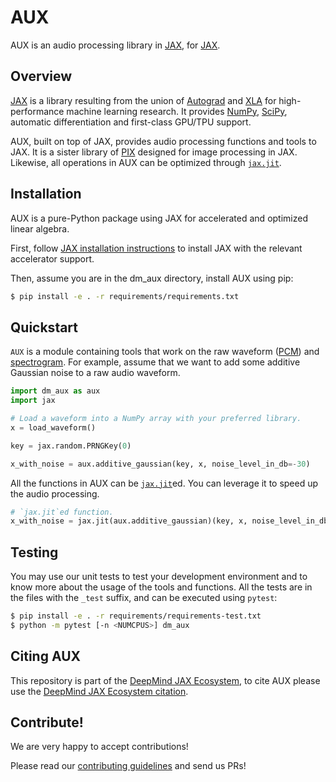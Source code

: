 # AUX

AUX is an audio processing library in [JAX], for [JAX].

## Overview

[JAX] is a library resulting from the union of [Autograd] and [XLA] for
high-performance machine learning research. It provides [NumPy], [SciPy],
automatic differentiation and first-class GPU/TPU support.

AUX, built on top of JAX, provides audio processing functions and tools to JAX.
It is a sister library of [PIX] designed for image processing in JAX. Likewise,
all operations in AUX can be optimized through [`jax.jit`][jit].

## Installation

AUX is a pure-Python package using JAX for accelerated and optimized linear
algebra.

First, follow [JAX installation instructions] to install JAX with the relevant
accelerator support.

Then, assume you are in the dm_aux directory, install AUX using pip:

```bash
$ pip install -e . -r requirements/requirements.txt
```

## Quickstart

`AUX` is a module containing tools that work on the raw waveform ([PCM]) and
[spectrogram]. For example, assume that we want to add some additive Gaussian
noise to a raw audio waveform.

```python
import dm_aux as aux
import jax

# Load a waveform into a NumPy array with your preferred library.
x = load_waveform()

key = jax.random.PRNGKey(0)

x_with_noise = aux.additive_gaussian(key, x, noise_level_in_db=-30)
```

All the functions in AUX can be [`jax.jit`][jit]ed. You can leverage it to
speed up the audio processing.

```python
# `jax.jit`ed function.
x_with_noise = jax.jit(aux.additive_gaussian)(key, x, noise_level_in_db=-30)
```

## Testing

You may use our unit tests to test your development environment and to know more
about the usage of the tools and functions. All the tests are in the files with
the `_test` suffix, and can be executed using `pytest`:

```bash
$ pip install -e . -r requirements/requirements-test.txt
$ python -m pytest [-n <NUMCPUS>] dm_aux
```

## Citing AUX

This repository is part of the [DeepMind JAX Ecosystem], to cite AUX please use
the [DeepMind JAX Ecosystem citation].

## Contribute!

We are very happy to accept contributions!

Please read our [contributing guidelines](./CONTRIBUTING.md) and send us PRs!

[Autograd]: https://github.com/hips/autograd "Autograd on GitHub"
[DeepMind JAX Ecosystem]: https://deepmind.com/blog/article/using-jax-to-accelerate-our-research "DeepMind JAX Ecosystem"
[DeepMind JAX Ecosystem citation]: https://github.com/deepmind/jax/blob/main/deepmind2020jax.txt "Citation"
[JAX]: https://github.com/google/jax "JAX on GitHub"
[JAX installation instructions]: https://github.com/google/jax#installation "JAX installation"
[jit]: https://jax.readthedocs.io/en/latest/jax.html#jax.jit "jax.jit documentation"
[NumPy]: https://numpy.org/ "NumPy"
[pmap]: https://jax.readthedocs.io/en/latest/jax.html#jax.pmap "jax.pmap documentation"
[SciPy]: https://www.scipy.org/ "SciPy"
[XLA]: https://www.tensorflow.org/xla "XLA"
[vmap]: https://jax.readthedocs.io/en/latest/jax.html#jax.vmap "jax.vmap documentation"
[PIX]: https://github.com/deepmind/dm_pix
[PCM]: https://en.wikipedia.org/wiki/Pulse-code_modulation
[spectrogram]: https://en.wikipedia.org/wiki/Spectrogram

[`requirements.txt`]: ./requirements.txt
